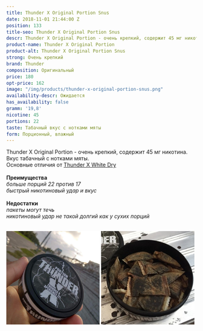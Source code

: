 ```yaml
---
title: Thunder X Original Portion Snus
date: 2018-11-01 21:44:00 Z
position: 133
title-seo: Thunder X Original Portion Snus
descr: Thunder X Original Portion - очень крепкий, содержит 45 мг никотина.
product-name: Thunder X Original Portion
product-alt: Thunder X Original Portion Snus
strong: Очень крепкий
brand: Thunder
composition: Оригинальный
price: 180
opt-price: 162
image: "/img/products/thunder-x-original-portion-snus.png"
availability-descr: Ожидается
has_availability: false
gramm: '19,8'
nicotine: 45
portions: 22
taste: Табачный вкус с нотками мяты
form: Порционный, влажный
---
```


Thunder X Original Portion - очень крепкий, содержит 45 мг никотина.<br>
Вкус табачный с нотками мяты.<br>
Основные отличия от [Thunder X White Dry](/thunder-x-white-dry)<br><br>
<b>Преимущества</b><br>
<i>больше порций 22 против 17</i><br>
<i>быстрый никотиновый удар и вкус</i><br><br>
  <b>Недостатки</b><br>
<i>пакеты могут течь</i><br>
<i>никотиновый удар не такой долгий как у сухих порций</i><br><br>
  <div class="mb-3">
  <img class="img-fluid" style="width:49%" src="/img/products/thunder-x-original/thunder-snus-original-portion.jpg" alt="Thunder X original portion snus">
  <img class="img-fluid" style="width:49%" src="/img/products/thunder-x-original/thunder-x-snus-original-portion.jpg" alt="Тандер Х снюс">
  </div>